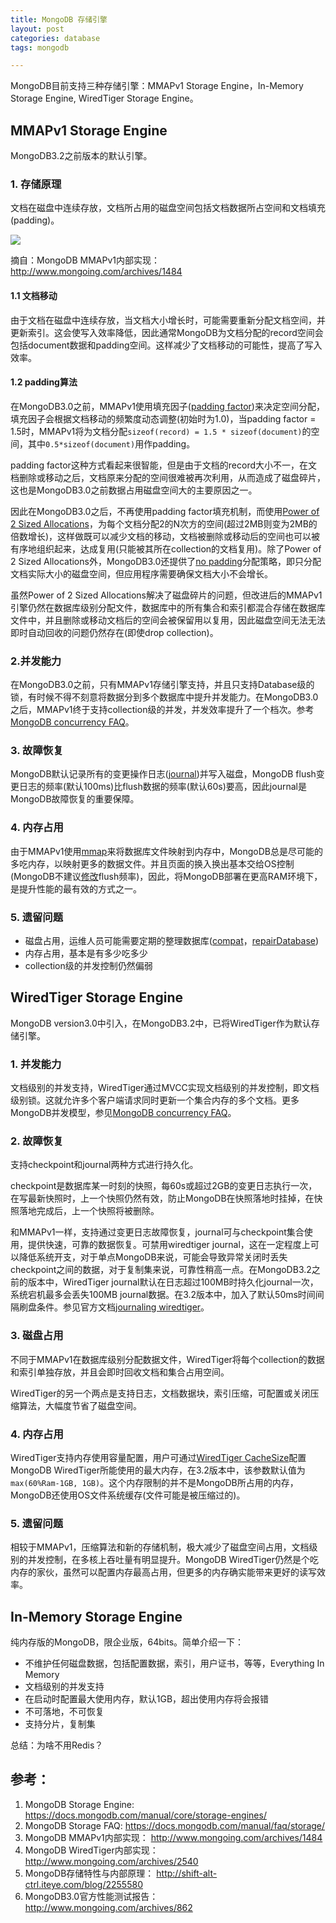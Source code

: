 ```yaml
---
title: MongoDB 存储引擎
layout: post
categories: database
tags: mongodb

---
```


MongoDB目前支持三种存储引擎：MMAPv1 Storage Engine，In-Memory Storage Engine, WiredTiger Storage Engine。

## MMAPv1 Storage Engine

MongoDB3.2之前版本的默认引擎。

### 1. 存储原理

文档在磁盘中连续存放，文档所占用的磁盘空间包括文档数据所占空间和文档填充(padding)。

![](/assets/image/mongodb/MMAPv1_storage_engine.png)

摘自：MongoDB MMAPv1内部实现：http://www.mongoing.com/archives/1484

<!--more-->

#### 1.1 文档移动

由于文档在磁盘中连续存放，当文档大小增长时，可能需要重新分配文档空间，并更新索引。这会使写入效率降低，因此通常MongoDB为文档分配的record空间会包括document数据和padding空间。这样减少了文档移动的可能性，提高了写入效率。

#### 1.2 padding算法

 在MongoDB3.0之前，MMAPv1使用填充因子([padding factor][])来决定空间分配，填充因子会根据文档移动的频繁度动态调整(初始时为1.0)，当padding factor = 1.5时，MMAPv1将为文档分配`sizeof(record) = 1.5 * sizeof(document)`的空间，其中`0.5*sizeof(document)`用作padding。

padding factor这种方式看起来很智能，但是由于文档的record大小不一，在文档删除或移动之后，文档原来分配的空间很难被再次利用，从而造成了磁盘碎片，这也是MongoDB3.0之前数据占用磁盘空间大的主要原因之一。

因此在MongoDB3.0之后，不再使用padding factor填充机制，而使用[Power of 2 Sized Allocations][]，为每个文档分配2的N次方的空间(超过2MB则变为2MB的倍数增长)，这样做既可以减少文档的移动，文档被删除或移动后的空间也可以被有序地组织起来，达成复用(只能被其所在collection的文档复用)。除了Power of 2 Sized Allocations外，MongoDB3.0还提供了[no padding][]分配策略，即只分配文档实际大小的磁盘空间，但应用程序需要确保文档大小不会增长。

虽然Power of 2 Sized Allocations解决了磁盘碎片的问题，但改进后的MMAPv1引擎仍然在数据库级别分配文件，数据库中的所有集合和索引都混合存储在数据库文件中，并且删除或移动文档后的空间会被保留用以复用，因此磁盘空间无法无法即时自动回收的问题仍然存在(即使drop collection)。

### 2.并发能力

在MongoDB3.0之前，只有MMAPv1存储引擎支持，并且只支持Database级的锁，有时候不得不刻意将数据分到多个数据库中提升并发能力。在MongoDB3.0之后，MMAPv1终于支持collection级的并发，并发效率提升了一个档次。参考[MongoDB concurrency FAQ][]。

### 3. 故障恢复

MongoDB默认记录所有的变更操作日志([journal][MMAPv1 journaling])并写入磁盘，MongoDB flush变更日志的频率(默认100ms)比flush数据的频率(默认60s)要高，因此journal是MongoDB故障恢复的重要保障。

### 4. 内存占用

由于MMAPv1使用[mmap][]来将数据库文件映射到内存中，MongoDB总是尽可能的多吃内存，以映射更多的数据文件。并且页面的换入换出基本交给OS控制(MongoDB不建议[修改][MMAPv1 journal]flush频率)，因此，将MongoDB部署在更高RAM环境下，是提升性能的最有效的方式之一。

### 5. 遗留问题

- 磁盘占用，运维人员可能需要定期的整理数据库([compat][]，[repairDatabase][])
- 内存占用，基本是有多少吃多少
- collection级的并发控制仍然偏弱

## WiredTiger Storage Engine

MongoDB version3.0中引入，在MongoDB3.2中，已将WiredTiger作为默认存储引擎。

### 1. 并发能力

文档级别的并发支持，WiredTiger通过MVCC实现文档级别的并发控制，即文档级别锁。这就允许多个客户端请求同时更新一个集合内存的多个文档。更多MongoDB并发模型，参见[MongoDB concurrency FAQ][]。

### 2. 故障恢复

支持checkpoint和journal两种方式进行持久化。

checkpoint是数据库某一时刻的快照，每60s或超过2GB的变更日志执行一次，在写最新快照时，上一个快照仍然有效，防止MongoDB在快照落地时挂掉，在快照落地完成后，上一个快照将被删除。

和MMAPv1一样，支持通过变更日志故障恢复，journal可与checkpoint集合使用，提供快速，可靠的数据恢复。可禁用wiredtiger journal，这在一定程度上可以降低系统开支，对于单点MongoDB来说，可能会导致异常关闭时丢失checkpoint之间的数据，对于复制集来说，可靠性稍高一点。在MongoDB3.2之前的版本中，WiredTiger journal默认在日志超过100MB时持久化journal一次，系统宕机最多会丢失100MB journal数据。在3.2版本中，加入了默认50ms时间间隔刷盘条件。参见官方文档[journaling wiredtiger][]。

### 3. 磁盘占用

不同于MMAPv1在数据库级别分配数据文件，WiredTiger将每个collection的数据和索引单独存放，并且会即时回收文档和集合占用空间。

WiredTiger的另一个两点是支持日志，文档数据块，索引压缩，可配置或关闭压缩算法，大幅度节省了磁盘空间。

### 4. 内存占用

WiredTiger支持内存使用容量配置，用户可通过[WiredTiger CacheSize][]配置MongoDB WiredTiger所能使用的最大内存，在3.2版本中，该参数默认值为`max(60%Ram-1GB, 1GB)`。这个内存限制的并不是MongoDB所占用的内存，MongoDB还使用OS文件系统缓存(文件可能是被压缩过的)。

### 5. 遗留问题

相较于MMAPv1，压缩算法和新的存储机制，极大减少了磁盘空间占用，文档级别的并发控制，在多核上吞吐量有明显提升。MongoDB WiredTiger仍然是个吃内存的家伙，虽然可以配置内存最高占用，但更多的内存确实能带来更好的读写效率。


## In-Memory Storage Engine

纯内存版的MongoDB，限企业版，64bits。简单介绍一下：

- 不维护任何磁盘数据，包括配置数据，索引，用户证书，等等，Everything In Memory
- 文档级别的并发支持
- 在启动时配置最大使用内存，默认1GB，超出使用内存将会报错
- 不可落地，不可恢复
- 支持分片，复制集

总结：为啥不用Redis？

## 参考：

1. MongoDB Storage Engine: https://docs.mongodb.com/manual/core/storage-engines/
2. MongoDB Storage FAQ: https://docs.mongodb.com/manual/faq/storage/
3. MongoDB MMAPv1内部实现：    http://www.mongoing.com/archives/1484
4. MongoDB WiredTiger内部实现：http://www.mongoing.com/archives/2540
5. MongoDB存储特性与内部原理： http://shift-alt-ctrl.iteye.com/blog/2255580
6. MongoDB3.0官方性能测试报告：http://www.mongoing.com/archives/862

[mmap]: http://www.cnblogs.com/huxiao-tee/p/4660352.html
[no padding]: https://docs.mongodb.com/manual/reference/command/collMod/#noPadding
[Power of 2 Sized Allocations]: https://docs.mongodb.com/manual/core/mmapv1/#power-of-2-sized-allocations
[padding factor]: http://openmymind.net/Whats-A-Padding-Factor/
[MMAPv1 journaling]: https://docs.mongodb.com/manual/core/journaling/#journaling-and-the-mmapv1-storage-engine
[MMAPv1 journal]: https://docs.mongodb.com/manual/core/mmapv1/#journal
[compat]: https://docs.mongodb.com/manual/reference/command/compact/
[repairDatabase]: https://docs.mongodb.com/manual/reference/command/repairDatabase/
[journaling wiredtiger]: https://docs.mongodb.com/manual/core/journaling/#journaling-wiredtiger
[WiredTiger CacheSize]: https://docs.mongodb.com/manual/reference/configuration-options/#storage.wiredTiger.engineConfig.cacheSizeGB
[MongoDB concurrency FAQ]: https://docs.mongodb.com/manual/faq/concurrency/
